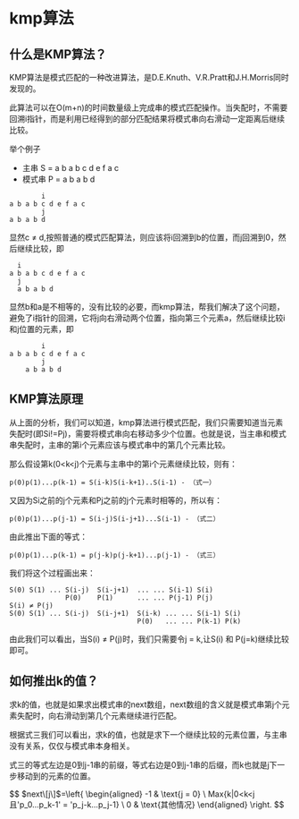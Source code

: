 # kmp算法

## 什么是KMP算法？
KMP算法是模式匹配的一种改进算法，是D.E.Knuth、V.R.Pratt和J.H.Morris同时发现的。

此算法可以在O(m+n)的时间数量级上完成串的模式匹配操作。当失配时，不需要回溯i指针，而是利用已经得到的部分匹配结果将模式串向右滑动一定距离后继续比较。

举个例子
- 主串 S = a b a b c d e f a c
- 模式串 P = a b a b d
```text
        i
a b a b c d e f a c
        j
a b a b d
```
显然c ≠ d,按照普通的模式匹配算法，则应该将i回溯到b的位置，而j回溯到0，然后继续比较，即
```text
  i      
a b a b c d e f a c
  j
  a b a b d
```
显然b和a是不相等的，没有比较的必要，而kmp算法，帮我们解决了这个问题，避免了i指针的回溯，它将j向右滑动两个位置，指向第三个元素a，然后继续比较i和j位置的元素，即
```text
        i
a b a b c d e f a c
        j
    a b a b d
```

## KMP算法原理
从上面的分析，我们可以知道，kmp算法进行模式匹配，我们只需要知道当元素失配时(即Si!=Pj)，需要将模式串向右移动多少个位置。也就是说，当主串和模式串失配时，主串的第i个元素应该与模式串中的第几个元素比较。

那么假设第k(0<k<j)个元素与主串中的第i个元素继续比较，则有：
```text
p(0)p(1)...p(k-1) = S(i-k)S(i-k+1)..S(i-1) - （式一）
```
又因为Si之前的j个元素和Pj之前的j个元素时相等的，所以有：
```text
p(0)p(1)...p(j-1) = S(i-j)S(i-j+1)...S(i-1) - （式二）
```
由此推出下面的等式：
```text
p(0)p(1)...p(k-1) = p(j-k)p(j-k+1)...p(j-1) - （式三）
```
我们将这个过程画出来：
```text
S(0) S(1) ... S(i-j)  S(i-j+1)  ... ... S(i-1) S(i) 
              P(0)    P(1)      ... ... P(j-1) P(j)
S(i) ≠ P(j) 
S(0) S(1) ... S(i-j)  S(i-j+1)  S(i-k) ... ... S(i-1) S(i) 
                                P(0)   ... ... P(k-1) P(k)
```
由此我们可以看出，当S(i) ≠ P(j)时，我们只需要令j = k,让S(i) 和 P(j=k)继续比较即可。

## 如何推出k的值？
求k的值，也就是如果求出模式串的next数组，next数组的含义就是模式串第j个元素失配时，向右滑动到第几个元素继续进行匹配。

根据式三我们可以看出，求k的值，也就是求下一个继续比较的元素位置，与主串没有关系，仅仅与模式串本身相关。

式三的等式左边是0到j-1串的前缀，等式右边是0到j-1串的后缀，而k也就是j下一步移动到的元素的位置。


$$ $next\[j\]$=\left\{
\begin{aligned}
-1 &  \text{j = 0} \\
Max{k|0<k<j且'p_0...p_k-1' = 'p_j-k...p_j-1} \\
0 &  \text{其他情况}
\end{aligned}
\right.
$$